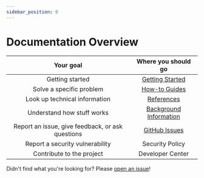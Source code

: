 ```yaml
---
sidebar_position: 0
---
```


# Documentation Overview

|                    Your goal                     |                         Where you should go                          |
| :----------------------------------------------: | :------------------------------------------------------------------: |
|                 Getting started                  |          [Getting Started](/docs/category/getting-started/)          |
|             Solve a specific problem             |            [How-to Guides](/docs/category/how-to-guides/)            |
|          Look up technical information           |               [References](/docs/category/references/)               |
|            Understand how stuff works            |   [Background Information](/docs/category/background-information/)   |
| Report an issue, give feedback, or ask questions | [GitHub Issues](https://github.com/evo-lua/evo-lua.github.io/issues) |
|         Report a security vulnerability          |                           Security Policy                            |
|            Contribute to the project             |                           Developer Center                           |

Didn't find what you're looking for? Please [open an issue](https://github.com/evo-lua/evo-lua.github.io/issues/new)!
